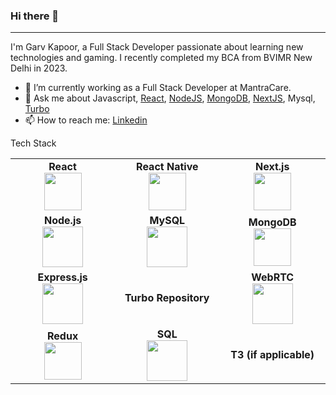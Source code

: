 ### Hi there 👋
-------------


I'm Garv Kapoor, a Full Stack Developer passionate about learning new technologies and gaming. I recently completed my BCA from BVIMR New Delhi in 2023.

- 👯 I’m currently working as a Full Stack Developer at MantraCare.
- 💬 Ask me about Javascript, [React](https://reactjs.org), [NodeJS](https://nodejs.org/en/), [MongoDB](https://www.mongodb.com), [NextJS](https://nextjs.org/), Mysql, [Turbo](https://turbo.build/)
- 📫 How to reach me: [Linkedin](https://www.linkedin.com/in/garv-kapoor-023932116/) 



Tech Stack
<br>

<table>
<tbody>
 <tr>
<td align="center" width="20%">
<span><b><center>React</center></b></span> 
<img height="60px" src="https://user-images.githubusercontent.com/34672810/87503710-8b19e680-c682-11ea-953b-07be433fcb30.png"> 
</td>
<td align="center" width="20%">
<span><b><center>React Native</center></b></span> 
<img height="60px" src="https://reactnative.dev/img/header_logo.svg"> 
</td>
<td align="center" width="20%">
<span><b><center>Next.js</center></b></span> 
<img height="60px" src="https://upload.wikimedia.org/wikipedia/commons/thumb/8/8e/Nextjs-logo.svg/1200px-Nextjs-logo.svg.png"> 
</td>
</tr>
<tr>
<td align="center" width="20%">
<span><b><center>Node.js</center></b></span> 
<img height="65px" src="https://user-images.githubusercontent.com/34672810/87504585-8c4c1300-c684-11ea-9187-ade92a289e49.png"> 
</td>
<td align="center" width="20%">
<span><b><center>MySQL</center></b></span> 
<img height="65px" src="https://logos-download.com/wp-content/uploads/2016/05/MySQL_logo.png"> 
</td>
<td align="center" width="20%">
<span><b><center>MongoDB</center></b></span> 
<img height="60px" src="https://user-images.githubusercontent.com/34672810/87503810-cae0ce00-c682-11ea-897b-da867d9e98ed.png"> 
</td>
</tr>
<tr>
<td align="center" width="20%">
<span><b><center>Express.js</center></b></span> 
<img height="65px" src="https://expressjs.com/images/express-facebook-share.png"> 
</td>
<td align="center" width="20%">
<span><b><center>Turbo Repository</center></b></span> 
<!-- Insert Turbo repo logo or relevant image -->
</td>
<td align="center" width="20%">
<span><b><center>WebRTC</center></b></span> 
<img height="65px" src="https://www.scientiamobile.com/wp-content/uploads/2018/04/WebRTC-740-fi.png"> 
</td>
</tr>
<tr>
<td align="center" width="20%">
<span><b><center>Redux</center></b></span> 
<img height="60px" src="https://user-images.githubusercontent.com/34672810/87503886-f4015e80-c682-11ea-9ec5-ec83dd87ca73.png"> 
</td>
<td align="center" width="20%">
<span><b><center>SQL</center></b></span> 
<img height="65px" src="https://i0.wp.com/www.complexsql.com/wp-content/uploads/2017/01/sql-logo.jpg?ssl=1"> 
</td>
<td align="center" width="20%">
<span><b><center>T3 (if applicable)</center></b></span> 
<!-- Insert T3 logo or relevant image -->
</td>
</tr>
</tbody>
</table>
